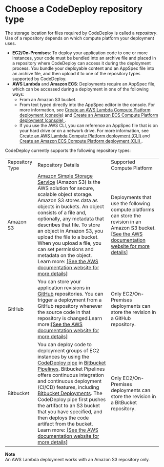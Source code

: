 # Choose a CodeDeploy repository type<a name="application-revisions-repository-type"></a>

The storage location for files required by CodeDeploy is called a *repository*\. Use of a repository depends on which compute platform your deployment uses\.
+ **EC2/On\-Premises**: To deploy your application code to one or more instances, your code must be bundled into an archive file and placed in a repository where CodeDeploy can access it during the deployment process\. You bundle your deployable content and an AppSpec file into an archive file, and then upload it to one of the repository types supported by CodeDeploy\.
+ **AWS Lambda** and **Amazon ECS**: Deployments require an AppSpec file, which can be accessed during a deployment in one of the following ways: 
  +  From an Amazon S3 bucket\. 
  +  From text typed directly into the AppSpec editor in the console\. For more information, see [Create an AWS Lambda Compute Platform deployment \(console\)](deployments-create-console-lambda.md) and [ Create an Amazon ECS Compute Platform deployment \(console\) ](deployments-create-console-ecs.md)\. 
  +  If you use the AWS CLI, you can reference an AppSpec file that is on your hard drive or on a network drive\. For more information, see [ Create an AWS Lambda Compute Platform deployment \(CLI\) ](deployments-create-lambda-cli.md) and [ Create an Amazon ECS Compute Platform deployment \(CLI\) ](deployments-create-ecs-cli.md)\. 

CodeDeploy currently supports the following repository types: 


|  |  |  | 
| --- |--- |--- |
| Repository Type | Repository Details | Supported Compute Platform | 
| Amazon S3 | [Amazon Simple Storage Service](https://docs.aws.amazon.com/AmazonS3/latest/gsg/) \(Amazon S3\) is the AWS solution for secure, scalable object storage\. Amazon S3 stores data as objects in buckets\. An object consists of a file and, optionally, any metadata that describes that file\. To store an object in Amazon S3, you upload the file to a bucket\. When you upload a file, you can set permissions and metadata on the object\. Learn more: [\[See the AWS documentation website for more details\]](http://docs.aws.amazon.com/codedeploy/latest/userguide/application-revisions-repository-type.html) | Deployments that use the following compute platforms can store the revision in an Amazon S3 bucket\.[\[See the AWS documentation website for more details\]](http://docs.aws.amazon.com/codedeploy/latest/userguide/application-revisions-repository-type.html) | 
| GitHub | You can store your application revisions in [GitHub](http://www.github.com) repositories\. You can trigger a deployment from a GitHub repository whenever the source code in that repository is changed\.Learn more:[\[See the AWS documentation website for more details\]](http://docs.aws.amazon.com/codedeploy/latest/userguide/application-revisions-repository-type.html) | Only EC2/On\-Premises deployments can store the revision in a GitHub repository\. | 
| Bitbucket |  You can deploy code to deployment groups of EC2 instances by using the [CodeDeploy pipe](https://bitbucket.org/product/features/pipelines/integrations?p=atlassian/aws-code-deploy) in [Bitbucket Pipelines](https://bitbucket.org/product/features/pipelines)\. Bitbucket Pipelines offers continuous integration and continuous deployment \(CI/CD\) features, including [Bitbucket Deployments](https://confluence.atlassian.com/bitbucket/bitbucket-deployments-940695276.html)\. The CodeDeploy pipe first pushes the artifact to an S3 bucket that you have specified, and then deploys the code artifact from the bucket\. Learn more:  [\[See the AWS documentation website for more details\]](http://docs.aws.amazon.com/codedeploy/latest/userguide/application-revisions-repository-type.html)  | Only EC2/On\-Premises deployments can store the revision in a BitBucket repository\. | 

**Note**  
An AWS Lambda deployment works with an Amazon S3 repository only\.
